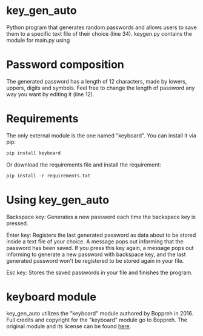 # key_gen_auto
Python program that generates random passwords and allows users to save them to a specific text file of their choice (line 34).
keygen.py contains the module for main.py using

# Password composition
The generated password has a length of 12 characters, made by lowers, uppers, digits and symbols. Feel free to change the length of password any way you want by editing it (line 12).

# Requirements
The only external module is the one named "keyboard". You can install it via pip:
```python
pip install keyboard
```
Or download the requirements file and install the requirement:
```python
pip install -r requirements.txt
```

# Using key_gen_auto
Backspace key:
Generates a new password each time the backspace key is pressed.

Enter key:
Registers the last generated password as data about to be stored inside a text file of your choice. A message pops out informing that the password has been saved. If you press this key again, a message pops out informing to generate a new password with backspace key, and the last generated password won't be registered to be stored again in your file.

Esc key:
Stores the saved passwords in your file and finishes the program.

# keyboard module
key_gen_auto utilizes the "keyboard" module authored by Boppreh in 2016. Full credits and copyright for the "keyboard" module go to Boppreh. The original module and its license can be found [here](https://github.com/boppreh/keyboard).
